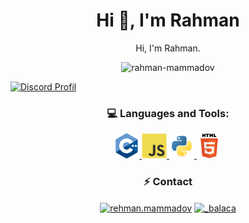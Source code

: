 <h1 align="center">Hi 👋, I'm Rahman</h1>
<p align="center">Hi, I'm Rahman. </p>
<p align="center"> <img src="https://komarev.com/ghpvc/?username=rahman-mammadov&label=Profile%20views&color=ffa200&style=flat" alt="rahman-mammadov" /> </p>

[![Discord Profil](https://lanyard.cnrad.dev/api/594201367669768217)](https://discord.com/users/594201367669768217)


<h3 align="center">💻 Languages and Tools:</h3>
<p align="center"> <a href="https://www.w3schools.com/cpp/" target="_blank" rel="noreferrer"> <img src="https://raw.githubusercontent.com/devicons/devicon/master/icons/cplusplus/cplusplus-original.svg" alt="cplusplus" width="40" height="40"/> </a> <a href="https://developer.mozilla.org/en-US/docs/Web/JavaScript" target="_blank" rel="noreferrer"> <img src="https://raw.githubusercontent.com/devicons/devicon/master/icons/javascript/javascript-original.svg" alt="javascript" width="40" height="40"/> </a> <a href="https://www.python.org" target="_blank" rel="noreferrer"> <img src="https://raw.githubusercontent.com/devicons/devicon/master/icons/python/python-original.svg" alt="python" width="40" height="40"/> </a> <a href="https://www.w3.org/html/" target="_blank" rel="noreferrer"> <img src="https://raw.githubusercontent.com/devicons/devicon/master/icons/html5/html5-original-wordmark.svg" alt="html5" width="40" height="40"/> </a> </a></p>

<h3 align="center">⚡ Contact</h3>
<p align="center">
<a href="https://instagram.com/rehman.mammadov" target="blank"><img align="center" src="https://raw.githubusercontent.com/rahuldkjain/github-profile-readme-generator/master/src/images/icons/Social/instagram.svg" alt="rehman.mammadov" height="30" width="40" /></a>
<a href="https://discord.com/users/594201367669768217" target="blank"><img align="center" src="https://raw.githubusercontent.com/rahuldkjain/github-profile-readme-generator/master/src/images/icons/Social/discord.svg" alt="_balaca" height="30" width="40" /></a>
</p>
